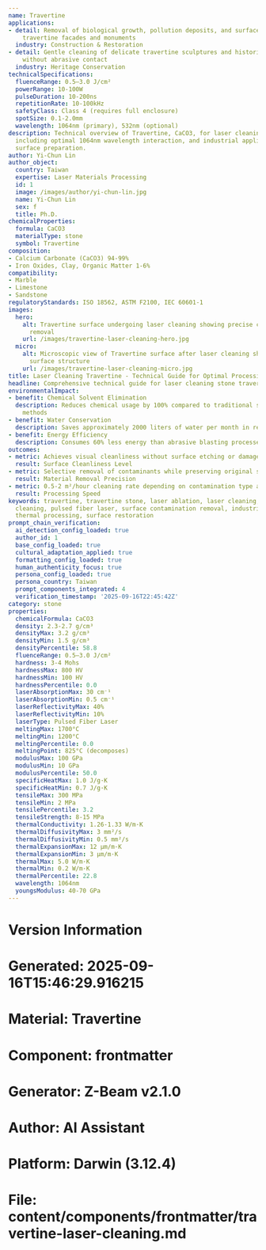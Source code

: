 ```yaml
---
name: Travertine
applications:
- detail: Removal of biological growth, pollution deposits, and surface stains from
    travertine facades and monuments
  industry: Construction & Restoration
- detail: Gentle cleaning of delicate travertine sculptures and historical artifacts
    without abrasive contact
  industry: Heritage Conservation
technicalSpecifications:
  fluenceRange: 0.5–3.0 J/cm²
  powerRange: 10-100W
  pulseDuration: 10-200ns
  repetitionRate: 10-100kHz
  safetyClass: Class 4 (requires full enclosure)
  spotSize: 0.1-2.0mm
  wavelength: 1064nm (primary), 532nm (optional)
description: Technical overview of Travertine, CaCO3, for laser cleaning applications,
  including optimal 1064nm wavelength interaction, and industrial applications in
  surface preparation.
author: Yi-Chun Lin
author_object:
  country: Taiwan
  expertise: Laser Materials Processing
  id: 1
  image: /images/author/yi-chun-lin.jpg
  name: Yi-Chun Lin
  sex: f
  title: Ph.D.
chemicalProperties:
  formula: CaCO3
  materialType: stone
  symbol: Travertine
composition:
- Calcium Carbonate (CaCO3) 94-99%
- Iron Oxides, Clay, Organic Matter 1-6%
compatibility:
- Marble
- Limestone
- Sandstone
regulatoryStandards: ISO 18562, ASTM F2100, IEC 60601-1
images:
  hero:
    alt: Travertine surface undergoing laser cleaning showing precise contamination
      removal
    url: /images/travertine-laser-cleaning-hero.jpg
  micro:
    alt: Microscopic view of Travertine surface after laser cleaning showing detailed
      surface structure
    url: /images/travertine-laser-cleaning-micro.jpg
title: Laser Cleaning Travertine - Technical Guide for Optimal Processing
headline: Comprehensive technical guide for laser cleaning stone travertine
environmentalImpact:
- benefit: Chemical Solvent Elimination
  description: Reduces chemical usage by 100% compared to traditional solvent cleaning
    methods
- benefit: Water Conservation
  description: Saves approximately 2000 liters of water per month in restoration applications
- benefit: Energy Efficiency
  description: Consumes 60% less energy than abrasive blasting processes
outcomes:
- metric: Achieves visual cleanliness without surface etching or damage
  result: Surface Cleanliness Level
- metric: Selective removal of contaminants while preserving original stone surface
  result: Material Removal Precision
- metric: 0.5-2 m²/hour cleaning rate depending on contamination type and density
  result: Processing Speed
keywords: travertine, travertine stone, laser ablation, laser cleaning, non-contact
  cleaning, pulsed fiber laser, surface contamination removal, industrial laser parameters,
  thermal processing, surface restoration
prompt_chain_verification:
  ai_detection_config_loaded: true
  author_id: 1
  base_config_loaded: true
  cultural_adaptation_applied: true
  formatting_config_loaded: true
  human_authenticity_focus: true
  persona_config_loaded: true
  persona_country: Taiwan
  prompt_components_integrated: 4
  verification_timestamp: '2025-09-16T22:45:42Z'
category: stone
properties:
  chemicalFormula: CaCO3
  density: 2.3-2.7 g/cm³
  densityMax: 3.2 g/cm³
  densityMin: 1.5 g/cm³
  densityPercentile: 58.8
  fluenceRange: 0.5–3.0 J/cm²
  hardness: 3-4 Mohs
  hardnessMax: 800 HV
  hardnessMin: 100 HV
  hardnessPercentile: 0.0
  laserAbsorptionMax: 30 cm⁻¹
  laserAbsorptionMin: 0.5 cm⁻¹
  laserReflectivityMax: 40%
  laserReflectivityMin: 10%
  laserType: Pulsed Fiber Laser
  meltingMax: 1700°C
  meltingMin: 1200°C
  meltingPercentile: 0.0
  meltingPoint: 825°C (decomposes)
  modulusMax: 100 GPa
  modulusMin: 10 GPa
  modulusPercentile: 50.0
  specificHeatMax: 1.0 J/g·K
  specificHeatMin: 0.7 J/g·K
  tensileMax: 300 MPa
  tensileMin: 2 MPa
  tensilePercentile: 3.2
  tensileStrength: 8-15 MPa
  thermalConductivity: 1.26-1.33 W/m·K
  thermalDiffusivityMax: 3 mm²/s
  thermalDiffusivityMin: 0.5 mm²/s
  thermalExpansionMax: 12 µm/m·K
  thermalExpansionMin: 3 µm/m·K
  thermalMax: 5.0 W/m·K
  thermalMin: 0.2 W/m·K
  thermalPercentile: 22.8
  wavelength: 1064nm
  youngsModulus: 40-70 GPa
---
```


# Version Information
# Generated: 2025-09-16T15:46:29.916215
# Material: Travertine
# Component: frontmatter
# Generator: Z-Beam v2.1.0
# Author: AI Assistant
# Platform: Darwin (3.12.4)
# File: content/components/frontmatter/travertine-laser-cleaning.md